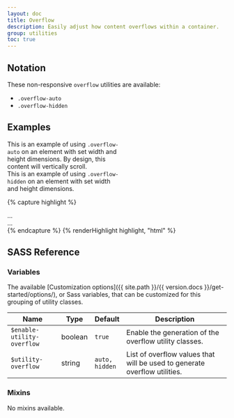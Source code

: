 ```yaml
---
layout: doc
title: Overflow
description: Easily adjust how content overflows within a container.
group: utilities
toc: true
---
```


## Notation

These non-responsive `overflow` utilities are available:
- `.overflow-auto`
- `.overflow-hidden`

## Examples

<div class="cf-example d-md-flex">
  <div class="overflow-auto p-1 mb-1 mb-md-0 me-md-1 bg-light" style="max-width: 260px; max-height: 100px;">
    This is an example of using <code>.overflow-auto</code> on an element with set width and height dimensions. By design, this content will vertically scroll.
  </div>
  <div class="overflow-hidden p-1 bg-light" style="max-width: 260px; max-height: 100px;">
    This is an example of using <code>.overflow-hidden</code> on an element with set width and height dimensions.
  </div>
</div>

{% capture highlight %}
<div class="overflow-auto">...</div>
<div class="overflow-hidden">...</div>
{% endcapture %}
{% renderHighlight highlight, "html" %}

## SASS Reference

### Variables

The available [Customization options]({{ site.path }}/{{ version.docs }}/get-started/options/), or Sass variables, that can be customized for this grouping of utility classes.

<div class="table-scroll">
  <table class="table table-bordered table-striped">
    <thead>
      <tr>
        <th style="width: 100px;">Name</th>
        <th style="width: 50px;">Type</th>
        <th style="width: 50px;">Default</th>
        <th>Description</th>
      </tr>
    </thead>
    <tbody>
      <tr>
        <td><code>$enable-utility-overflow</code></td>
        <td>boolean</td>
        <td><code>true</code></td>
        <td>
          Enable the generation of the overflow utility classes.
        </td>
      </tr>
      <tr>
        <td><code>$utility-overflow</code></td>
        <td>string</td>
        <td><code>auto, hidden</code></td>
        <td>
          List of overflow values that will be used to generate overflow utilities.
        </td>
      </tr>
    </tbody>
  </table>
</div>

### Mixins

No mixins available.
